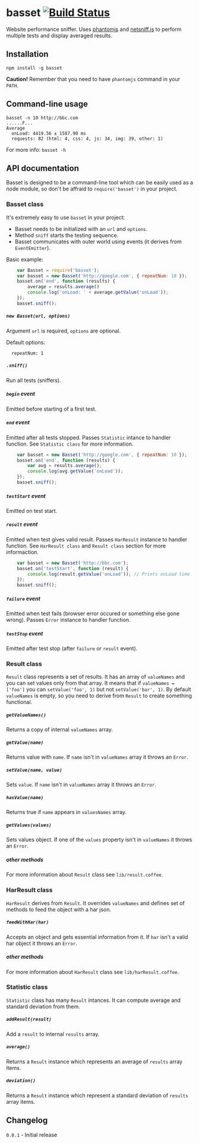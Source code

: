# basset [![Build Status](https://secure.travis-ci.org/fragphace/basset.png?branch=master)](http://travis-ci.org/fragphace/basset)

Website performance sniffer. 
Uses [phantomjs](http://phantomjs.org/) and 
[netsniff.js](https://github.com/ariya/phantomjs/blob/master/examples/netsniff.js) 
to perform multiple tests and display averaged results.

## Installation

```
npm install -g basset
```

**Caution!** Remember that you need to have `phantomjs` command in your `PATH`. 

## Command-line usage

```
basset -n 10 http://bbc.com
......F...
Average
  onLoad: 4419.56 ± 1587.90 ms
  requests: 82 (html: 4, css: 4, js: 34, img: 39, other: 1)
```

For more info: `basset -h`

## API documentation

Basset is designed to be a command-line tool which can be easily
used as a node module, so don't be affraid to `require('basset')` in your project.

### Basset class

It's extremely easy to use `basset` in your project:

* Basset needs to be initialized with an `url` and `options`.
* Method `sniff` starts the testing sequence. 
* Basset communicates with outer world using events (it derives from `EventEmitter`).

Basic example:

```javascript
	var Basset = require('basset');
	var basset = new Basset('http://google.com', { repeatNum: 10 });
	basset.on('end', function (results) {
		average = results.average()
		console.log('onLoad: ' + average.getValue('onLoad'));
	});
	basset.sniff();
```

##### `new Basset(url, options)`

Argument `url` is required, `options` are optional.

Default options:

```
  repeatNum: 1
```

##### `.sniff()`

Run all tests (sniffers).

##### `begin` event

Emitted before starting of a first test.

##### `end` event

Emitted after all tests stopped. Passes `Statistic` intance to handler function.
See `Statistic class` for more information.

```javascript
	var basset = new Basset('http://google.com', { repeatNum: 10 });
	basset.on('end', function (results) {
		var avg = results.average();
		console.log(avg.getValue('onLoad'));
	});
	basset.sniff();
```

##### `testStart` event

Emitted on test start.

##### `result` event

Emitted when test gives valid result. Passes `HarResult` instance to handler function.
See `HarResult class` and `Result class` section for more informaction.

```javascript
	var basset = new Basset('http://bbc.com');
	basset.on('testStart', function (result) {
		console.log(result.getValue('onLoad')); // Prints onLoad time
	});
	basset.sniff();
```

##### `failure` event

Emitted when test fails (browser error occured or something else gone wrong).
Passes `Error` instance to handler function.

##### `testStop` event

Emitted after test stop (after `failure` or `result` event).

### Result class

`Result` class represents a set of results. It has an array of `valueNames`
and you can set values only from that array. It means that if `valueNames = ['foo']`
you can `setValue('foo', 1)` but not `setValue('bar', 1)`. By default `valueNames` is empty,
so you need to derive from `Result` to create something functional.

##### `getValueNames()`

Returns a copy of internal `valueNames` array.

##### `getValue(name)`

Returns value with `name`. If `name` isn't in `valueNames` array it throws an `Error`.

##### `setValue(name, value)`

Sets `value`. If `name` isn't in `valueNames` array it throws an `Error`.

##### `hasValue(name)`

Returns true if `name` appears in `valuesNames` array.

##### `getValues(values)`

Sets values object. If one of the `values` property isn't in `valueNames` it throws an `Error`.

##### other methods

For more information about `Result` class see `lib/result.coffee`.

### HarResult class

`HarResult` derives from `Result`. It overrides `valueNames` and defines set of methods to
feed the object with a har json.

##### `feedWithHar(har)`

Accepts an object and gets essential information from it. If `har` isn't a valid
har object it throws an `Error`.

##### other methods

For more information about `HarResult` class see `lib/harResult.coffee`.

### Statistic class

`Statistic` class has many `Result` intances. It can compute average
and standard deviation from them.

##### `addResult(result)`

Add a `result` to internal `results` array.

##### `average()`

Returns a `Result` instance which represents an average of `results` array items.

##### `deviation()`

Returns a `Result` instance which represent a standard deviation of `results` array items.

## Changelog

`0.0.1` - Initial release
